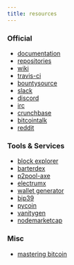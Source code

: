 ```yaml
---
title: resources
---
```

<h3>Official</h3>
<ul><li><a href="https://github.com/AXErunners/axe/tree/master/doc">documentation</a></li>
<li><a href="https://github.com/AXErunners">repositories</a></li>
<li><a href="https://github.com/AXErunners/axe/wiki">wiki</a></li>
<li><a href="https://travis-ci.com/AXErunners">travis-ci</a></li>
<li><a href="https://www.bountysource.com/teams/axe">bountysource</a></li>
<li><a href="https://axe-slack.herokuapp.com/">slack</a></li>
<li><a href="https://discordapp.com/invite/BqhteaU">discord</a></li>
<li><a href="irc://irc.freenode.net/axerunners">irc</a></li>
<li><a href="https://www.crunchbase.com/organization/axerunners">crunchbase</a></li>
<li><a href="https://bitcointalk.org/index.php?topic=2569112">bitcointalk</a></li>
<li><a href="https://www.reddit.com/r/AXErunners">reddit</a></li></ul>
<h3>Tools & Services</h3>
<ul><li><a href="http://207.246.65.114:3001">block explorer</a></li>
<li><a href="https://github.com/KomodoPlatform/BarterDEX">barterdex</a></li>
<li><a href="https://github.com/AXErunners/p2pool-axe">p2pool-axe</a></li>
<li><a href="https://github.com/kyuupichan/electrumx">electrumx</a></li>
<li><a href="https://axerunners.github.io/axe-wallet-generator">wallet generator</a></li>
<li><a href="https://github.com/iancoleman/bip39">bip39</a></li>
<li><a href="https://github.com/richardkiss/pycoin">pycoin</a></li>
<li><a href="https://github.com/exploitagency/vanitygen-plus">vanitygen</a></li>
<li><a href="https://nodemarketcap.com/coins/axe.html">nodemarketcap</a></li></ul>
<h3>Misc</h3>
<ul><li><a href="https://github.com/bitcoinbook/bitcoinbook">mastering bitcoin</a></li>
</ul>
